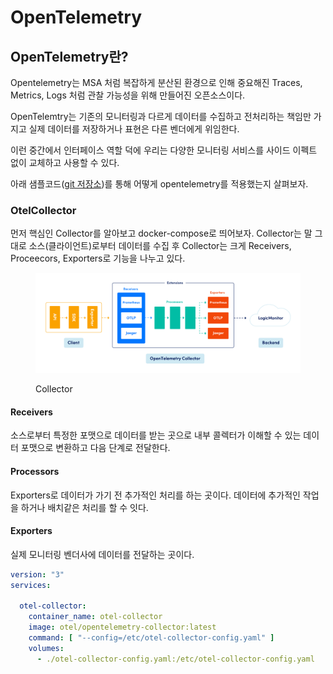 # OpenTelemetry

## OpenTelemetry란?

Opentelemetry는 MSA 처럼 복잡하게 분산된 환경으로 인해 중요해진 Traces, Metrics, Logs 처럼 관찰 가능성을 위해 만들어진 오픈소스이다.

OpenTelemtry는 기존의 모니터링과 다르게 데이터를 수집하고 전처리하는 책임만 가지고 실제 데이터를 저장하거나 표현은 다른 벤더에게 위임한다.

이런 중간에서 인터페이스 역할 덕에 우리는 다양한 모니터링 서비스를 사이드 이펙트 없이 교체하고 사용할 수 있다.

아래 샘플코드([git 저장소](https://github.com/spandios/opentelemetry-example))를 통해 어떻게 opentelemetry를 적용했는지 살펴보자.





### OtelCollector&#x20;

먼저 핵심인 Collector를 알아보고 docker-compose로 띄어보자. Collector는 말 그대로 소스(클라이언트)로부터 데이터를 수집 후 Collector는 크게 Receivers, Proceecors, Exporters로 기능을 나누고 있다.&#x20;

<figure><img src="../../.gitbook/assets/028_OTELGraphic_v1-01-2048x772.png" alt=""><figcaption><p>Collector</p></figcaption></figure>

#### Receivers

소스로부터 특정한 포맷으로 데이터를 받는 곳으로 내부 콜렉터가 이해할 수 있는 데이터 포맷으로 변환하고 다음 단계로 전달한다.

#### Processors <a href="#h-processors" id="h-processors"></a>

Exporters로 데이터가 가기 전 추가적인 처리를 하는 곳이다. 데이터에 추가적인 작업을 하거나 배치같은 처리를 할 수 잇다.

#### Exporters <a href="#h-exporters" id="h-exporters"></a>

실제 모니터링 벤더사에 데이터를 전달하는 곳이다.&#x20;





```yaml
version: "3"
services:

  otel-collector:
    container_name: otel-collector
    image: otel/opentelemetry-collector:latest
    command: [ "--config=/etc/otel-collector-config.yaml" ]
    volumes:
      - ./otel-collector-config.yaml:/etc/otel-collector-config.yaml


```

